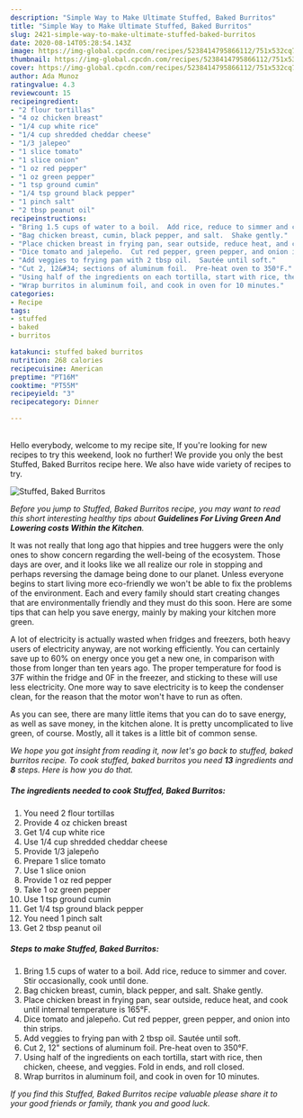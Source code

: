```yaml
---
description: "Simple Way to Make Ultimate Stuffed, Baked Burritos"
title: "Simple Way to Make Ultimate Stuffed, Baked Burritos"
slug: 2421-simple-way-to-make-ultimate-stuffed-baked-burritos
date: 2020-08-14T05:28:54.143Z
image: https://img-global.cpcdn.com/recipes/5238414795866112/751x532cq70/stuffed-baked-burritos-recipe-main-photo.jpg
thumbnail: https://img-global.cpcdn.com/recipes/5238414795866112/751x532cq70/stuffed-baked-burritos-recipe-main-photo.jpg
cover: https://img-global.cpcdn.com/recipes/5238414795866112/751x532cq70/stuffed-baked-burritos-recipe-main-photo.jpg
author: Ada Munoz
ratingvalue: 4.3
reviewcount: 15
recipeingredient:
- "2 flour tortillas"
- "4 oz chicken breast"
- "1/4 cup white rice"
- "1/4 cup shredded cheddar cheese"
- "1/3 jalepeo"
- "1 slice tomato"
- "1 slice onion"
- "1 oz red pepper"
- "1 oz green pepper"
- "1 tsp ground cumin"
- "1/4 tsp ground black pepper"
- "1 pinch salt"
- "2 tbsp peanut oil"
recipeinstructions:
- "Bring 1.5 cups of water to a boil.  Add rice, reduce to simmer and cover.  Stir occasionally, cook until done."
- "Bag chicken breast, cumin, black pepper, and salt.  Shake gently."
- "Place chicken breast in frying pan, sear outside, reduce heat, and cook until internal temperature is 165°F."
- "Dice tomato and jalepeño.  Cut red pepper, green pepper, and onion into thin strips."
- "Add veggies to frying pan with 2 tbsp oil.  Sautée until soft."
- "Cut 2, 12&#34; sections of aluminum foil.  Pre-heat oven to 350°F."
- "Using half of the ingredients on each tortilla, start with rice, then chicken, cheese, and veggies.  Fold in ends, and roll closed."
- "Wrap burritos in aluminum foil, and cook in oven for 10 minutes."
categories:
- Recipe
tags:
- stuffed
- baked
- burritos

katakunci: stuffed baked burritos 
nutrition: 268 calories
recipecuisine: American
preptime: "PT16M"
cooktime: "PT55M"
recipeyield: "3"
recipecategory: Dinner

---
```

<br>
Hello everybody, welcome to my recipe site, If you're looking for new recipes to try this weekend, look no further! We provide you only the best Stuffed, Baked Burritos recipe here. We also have wide variety of recipes to try.
<br>


![Stuffed, Baked Burritos](https://img-global.cpcdn.com/recipes/5238414795866112/751x532cq70/stuffed-baked-burritos-recipe-main-photo.jpg)

<i>Before you jump to Stuffed, Baked Burritos recipe, you may want to read this short interesting healthy tips about 
<strong>Guidelines For Living Green And Lowering costs Within the Kitchen</strong>.</i>
</br>

It was not really that long ago that hippies and tree huggers were the only ones to show concern regarding the well-being of the ecosystem. Those days are over, and it looks like we all realize our role in stopping and perhaps reversing the damage being done to our planet. Unless everyone begins to start living more eco-friendly we won't be able to fix the problems of the environment. Each and every family should start creating changes that are environmentally friendly and they must do this soon. Here are some tips that can help you save energy, mainly by making your kitchen more green.

A lot of electricity is actually wasted when fridges and freezers, both heavy users of electricity anyway, are not working efficiently. You can certainly save up to 60% on energy once you get a new one, in comparison with those from longer than ten years ago. The proper temperature for food is 37F within the fridge and 0F in the freezer, and sticking to these will use less electricity. One more way to save electricity is to keep the condenser clean, for the reason that the motor won't have to run as often.

As you can see, there are many little items that you can do to save energy, as well as save money, in the kitchen alone. It is pretty uncomplicated to live green, of course. Mostly, all it takes is a little bit of common sense.


<i>We hope you got insight from reading it, now let's go back to stuffed, baked burritos recipe. To cook stuffed, baked burritos you need <strong>13</strong> ingredients and <strong>8</strong> steps. Here is how you do that.
</i>

##### The ingredients needed to cook Stuffed, Baked Burritos:

1. You need 2 flour tortillas
1. Provide 4 oz chicken breast
1. Get 1/4 cup white rice
1. Use 1/4 cup shredded cheddar cheese
1. Provide 1/3 jalepeño
1. Prepare 1 slice tomato
1. Use 1 slice onion
1. Provide 1 oz red pepper
1. Take 1 oz green pepper
1. Use 1 tsp ground cumin
1. Get 1/4 tsp ground black pepper
1. You need 1 pinch salt
1. Get 2 tbsp peanut oil


##### Steps to make Stuffed, Baked Burritos:

1. Bring 1.5 cups of water to a boil.  Add rice, reduce to simmer and cover.  Stir occasionally, cook until done.
1. Bag chicken breast, cumin, black pepper, and salt.  Shake gently.
1. Place chicken breast in frying pan, sear outside, reduce heat, and cook until internal temperature is 165°F.
1. Dice tomato and jalepeño.  Cut red pepper, green pepper, and onion into thin strips.
1. Add veggies to frying pan with 2 tbsp oil.  Sautée until soft.
1. Cut 2, 12&#34; sections of aluminum foil.  Pre-heat oven to 350°F.
1. Using half of the ingredients on each tortilla, start with rice, then chicken, cheese, and veggies.  Fold in ends, and roll closed.
1. Wrap burritos in aluminum foil, and cook in oven for 10 minutes.


<i>If you find this Stuffed, Baked Burritos recipe valuable please share it to your good friends or family, thank you and good luck.</i>
